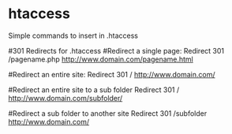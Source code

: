 # htaccess
Simple commands to insert in .htaccess

#301 Redirects for .htaccess
#Redirect a single page:
Redirect 301 /pagename.php http://www.domain.com/pagename.html

#Redirect an entire site:
Redirect 301 / http://www.domain.com/

#Redirect an entire site to a sub folder
Redirect 301 / http://www.domain.com/subfolder/

#Redirect a sub folder to another site
Redirect 301 /subfolder http://www.domain.com/
